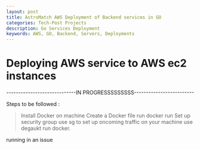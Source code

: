 ```yaml
---
layout: post
title: AstroMatch AWS Deployment of Backend services in GO
categories: Tech-Post Projects
description: Go Services Deployment 
keywords: AWS, GO, Backend, Servers, Deployments
---
```


# Deploying AWS service to AWS ec2 instances


-----------------------------IN PROGRESSSSSSSSS-------------------------

Steps to be followed : 
> Install Docker on machine
> Create a Docker file
> run docker run
> Set up security group 
> use sg to set up oncoming traffic on your machine 
> use degaukt 
> run docker. 

running in an issue
